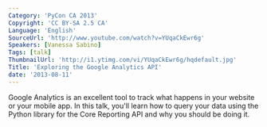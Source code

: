 ```yaml
---
Category: 'PyCon CA 2013'
Copyright: 'CC BY-SA 2.5 CA'
Language: 'English'
SourceUrl: 'http://www.youtube.com/watch?v=YUqaCkEwr6g'
Speakers: [Vanessa Sabino]
Tags: [talk]
ThumbnailUrl: 'http://i1.ytimg.com/vi/YUqaCkEwr6g/hqdefault.jpg'
Title: 'Exploring the Google Analytics API'
date: '2013-08-11'
---
```

Google Analytics is an excellent tool to track what happens in your website or your mobile app. In this talk, you'll learn how to query your data using the Python library for the Core Reporting API and why you should be doing it.